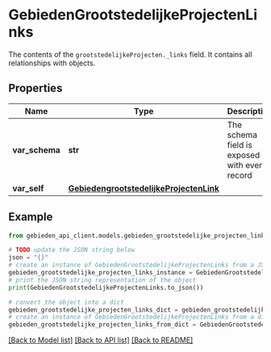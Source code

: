 # GebiedenGrootstedelijkeProjectenLinks

The contents of the `grootstedelijkeProjecten._links` field. It contains all relationships with objects.

## Properties

Name | Type | Description | Notes
------------ | ------------- | ------------- | -------------
**var_schema** | **str** | The schema field is exposed with every record | [readonly] 
**var_self** | [**GebiedengrootstedelijkeProjectenLink**](GebiedengrootstedelijkeProjectenLink.md) |  | 

## Example

```python
from gebieden_api_client.models.gebieden_grootstedelijke_projecten_links import GebiedenGrootstedelijkeProjectenLinks

# TODO update the JSON string below
json = "{}"
# create an instance of GebiedenGrootstedelijkeProjectenLinks from a JSON string
gebieden_grootstedelijke_projecten_links_instance = GebiedenGrootstedelijkeProjectenLinks.from_json(json)
# print the JSON string representation of the object
print(GebiedenGrootstedelijkeProjectenLinks.to_json())

# convert the object into a dict
gebieden_grootstedelijke_projecten_links_dict = gebieden_grootstedelijke_projecten_links_instance.to_dict()
# create an instance of GebiedenGrootstedelijkeProjectenLinks from a dict
gebieden_grootstedelijke_projecten_links_from_dict = GebiedenGrootstedelijkeProjectenLinks.from_dict(gebieden_grootstedelijke_projecten_links_dict)
```
[[Back to Model list]](../README.md#documentation-for-models) [[Back to API list]](../README.md#documentation-for-api-endpoints) [[Back to README]](../README.md)


